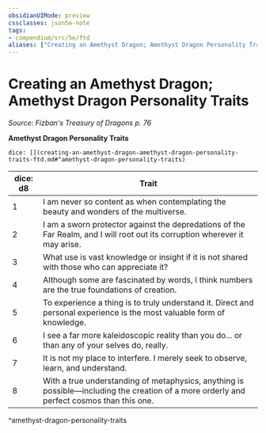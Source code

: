 ```yaml
---
obsidianUIMode: preview
cssclasses: json5e-note
tags:
- compendium/src/5e/ftd
aliases: ["Creating an Amethyst Dragon; Amethyst Dragon Personality Traits"]
---
```

# Creating an Amethyst Dragon; Amethyst Dragon Personality Traits
*Source: Fizban's Treasury of Dragons p. 76* 

**Amethyst Dragon Personality Traits**

`dice: [](creating-an-amethyst-dragon-amethyst-dragon-personality-traits-ftd.md#^amethyst-dragon-personality-traits)`

| dice: d8 | Trait |
|----------|-------|
| 1 | I am never so content as when contemplating the beauty and wonders of the multiverse. |
| 2 | I am a sworn protector against the depredations of the Far Realm, and I will root out its corruption wherever it may arise. |
| 3 | What use is vast knowledge or insight if it is not shared with those who can appreciate it? |
| 4 | Although some are fascinated by words, I think numbers are the true foundations of creation. |
| 5 | To experience a thing is to truly understand it. Direct and personal experience is the most valuable form of knowledge. |
| 6 | I see a far more kaleidoscopic reality than you do... or than any of your selves do, really. |
| 7 | It is not my place to interfere. I merely seek to observe, learn, and understand. |
| 8 | With a true understanding of metaphysics, anything is possible—including the creation of a more orderly and perfect cosmos than this one. |
^amethyst-dragon-personality-traits